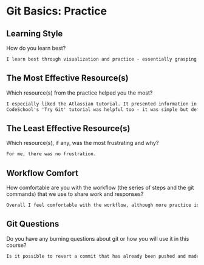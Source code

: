 # Git Basics: Practice

## Learning Style

How do you learn best?

```md
I learn best through visualization and practice - essentially grasping the theories conceptually and then drilling over and over again to consolidate that information.
```

## The Most Effective Resource(s)

Which resource(s) from the practice helped you the most?

```md
I especially liked the Atlassian tutorial. It presented information in a very organized way, helped visualize the workflow (which after so much information in class, felt a little cloudy), and explained why it is so important to developers who are working in a team. But more importantly, it provided good examples of what a workflow looks like in the "real" world.
CodeSchool's 'Try Git' tutorial was helpful too - it was simple but definitely helped consolidate the information we went over in class earlier.
```

## The Least Effective Resource(s)

Which resource(s), if any, was the most frustrating and why?

```md
For me, there was no frustration.
```

## Workflow Comfort

How comfortable are you with the workflow (the series of steps and the git
commands) that we use to share work and responses?

```md
Overall I feel comfortable with the workflow, although more practice is needed (which I'm sure we'll have!).
```

## Git Questions

Do you have any burning questions about git or how you will use it in this
course?

```md
Is it possible to revert a commit that has already been pushed and made public?
```
